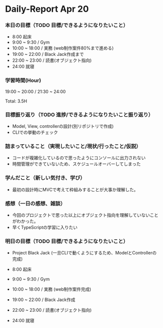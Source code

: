 # Daily-Report Apr 20

### 本日の目標（TODO 目標/できるようになりたいこと）
- 8:00 起床
- 9:00 ~ 9:30 / Gym
- 10:00 ~ 18:00 / 実務 (web制作案件80%まで進める)
- 19:00 ~ 22:00 / Black Jack作成まで
- 22:00 ~ 23:00 / 読書(オブジェクト指向)
- 24:00 就寝

### 学習時間(Hour)
19:00 ~ 20:00 / 21:30 ~ 24:00

Total: 3.5H

### 目標振り返り（TODO 進捗/できるようになりたいこと振り返り）
- Model, View, controllerの設計(別リポジトリで作成)
- CLIでの挙動のチェック

### 詰まっていること（実現したいこと/現状/行ったこと/仮説）
- コードが複雑化しているので思ったようにコンソールに出力されない
- 時間管理ができていないため、スケジュールオーバーしてしまった

### 学んだこと（新しい気付き、学び）
- 最初の設計時にMVCで考えて枠組みすることが大事か理解した。

### 感想（一日の感想、雑談）
- 今回のプロジェクトで思った以上にオブジェクト指向を理解していないことがわかった。
- 早くTypeScriptの学習に入りたい

### 明日の目標（TODO 目標/できるようになりたいこと）
- Project Black Jack (一旦CLIで動くようにするため、ModelとControllerの完成)

- 8:00 起床
- 9:00 ~ 9:30 / Gym
- 10:00 ~ 18:00 / 実務 (web制作案件完成)
- 19:00 ~ 22:00 / Black Jack作成
- 22:00 ~ 23:00 / 読書(オブジェクト指向)
- 24:00 就寝